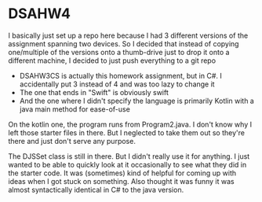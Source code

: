 # DSAHW4

I basically just set up a repo here because I had 3 different versions of the assignment spanning two devices. So I decided that instead of copying one/multiple of the versions onto a thumb-drive just to drop it onto a different machine, I decided to just push everything to a git repo

- DSAHW3CS is actually this homework assignment, but in C#. I accidentally put 3 instead of 4 and was too lazy to change it
- The one that ends in "Swift" is obviously swift
- And the one where I didn't specify the language is primarily Kotlin with a java main method for ease-of-use

On the kotlin one, the program runs from Program2.java. I don't know why I left those starter files in there. But I neglected to take them out so they're there and just don't serve any purpose.

The DJSSet class is still in there. But I didn't really use it for anything. I just wanted to be able to quickly look at it occasionally to see what they did in the starter code. It was (sometimes) kind of helpful for coming up with ideas when I got stuck on something. Also thought it was funny it was almost syntactically identical in C# to the java version.
